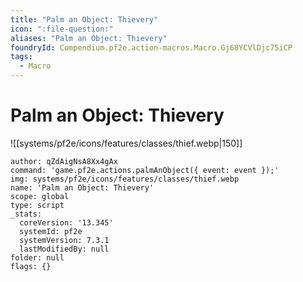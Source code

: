 ```yaml
---
title: "Palm an Object: Thievery"
icon: ":file-question:"
aliases: "Palm an Object: Thievery"
foundryId: Compendium.pf2e.action-macros.Macro.Gj68YCVlDjc75iCP
tags:
  - Macro
---
```


# Palm an Object: Thievery
![[systems/pf2e/icons/features/classes/thief.webp|150]]

```Macro
author: qZdAigNsA8Xx4gAx
command: 'game.pf2e.actions.palmAnObject({ event: event });'
img: systems/pf2e/icons/features/classes/thief.webp
name: 'Palm an Object: Thievery'
scope: global
type: script
_stats:
  coreVersion: '13.345'
  systemId: pf2e
  systemVersion: 7.3.1
  lastModifiedBy: null
folder: null
flags: {}
```
